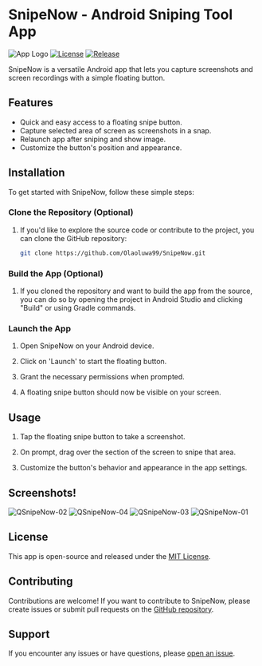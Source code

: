 # SnipeNow - Android Sniping Tool App

![App Logo](https://encrypted-tbn0.gstatic.com/images?q=tbn:ANd9GcRBCfVjl6Qc9Zhr8XOjI7d4v7GMaIKpUyYyhw&usqp=CAU) 
[![License](https://img.shields.io/badge/License-MIT-blue.svg)](LICENSE)
[![Release](https://img.shields.io/github/v/release/your-username/snipe-now)](https://github.com/Olaoluwa99/SnipeNow/releases)

SnipeNow is a versatile Android app that lets you capture screenshots and screen recordings with a simple floating button.

## Features

- Quick and easy access to a floating snipe button.
- Capture selected area of screen as screenshots in a snap.
- Relaunch app after sniping and show image.
- Customize the button's position and appearance.

## Installation

To get started with SnipeNow, follow these simple steps:

### Clone the Repository (Optional)

1. If you'd like to explore the source code or contribute to the project, you can clone the GitHub repository:

   ```bash
   git clone https://github.com/Olaoluwa99/SnipeNow.git
   ```

### Build the App (Optional)

1. If you cloned the repository and want to build the app from the source, you can do so by opening the project in Android Studio and clicking "Build" or using Gradle commands.

### Launch the App

1. Open SnipeNow on your Android device.

2. Click on 'Launch' to start the floating button. 

3. Grant the necessary permissions when prompted.

4. A floating snipe button should now be visible on your screen.

## Usage

1. Tap the floating snipe button to take a screenshot.
   
2. On prompt, drag over the section of the screen to snipe that area. 

3. Customize the button's behavior and appearance in the app settings.

## Screenshots!

![QSnipeNow-02](https://github.com/Olaoluwa99/SnipeNow/assets/85140182/ff642ad6-76e5-4b24-afc0-73d0796728eb)
![QSnipeNow-04](https://github.com/Olaoluwa99/SnipeNow/assets/85140182/acf3ab47-f99e-475c-ab0a-47ef30cca49a)
![QSnipeNow-03](https://github.com/Olaoluwa99/SnipeNow/assets/85140182/13591584-32a5-4ca9-84ad-6800973d4c3c)
![QSnipeNow-01](https://github.com/Olaoluwa99/SnipeNow/assets/85140182/18ff788a-2909-474e-8176-63d28a097b15)

## License

This app is open-source and released under the [MIT License](LICENSE).

## Contributing

Contributions are welcome! If you want to contribute to SnipeNow, please create issues or submit pull requests on the [GitHub repository](https://github.com/your-username/snipe-now).

## Support

If you encounter any issues or have questions, please [open an issue](https://github.com/Olaoluwa99/SnipeNow/issues).
